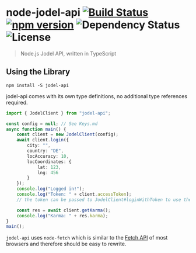 # node-jodel-api [![Build Status](https://travis-ci.com/nikeee/node-jodel-api.svg?branch=master)](https://travis-ci.com/nikeee/node-jodel-api) [![npm version](https://badge.fury.io/js/jodel-api.svg)](https://www.npmjs.com/package/jodel-api) ![Dependency Status](https://david-dm.org/nikeee/jodel-api.svg) ![License](https://img.shields.io/npm/l/jodel-api.svg)
> Node.js Jodel API, written in TypeScript

## Using the Library
```Shell
npm install -S jodel-api
```

jodel-api comes with its own type definitions, no additional type references required.

```TypeScript
import { JodelClient } from "jodel-api";

const config = null; // See Keys.md
async function main() {
    const client = new JodelClient(config);
    await client.login({
        city: "",
        country: "DE",
        locAccuracy: 10,
        locCoordinates: {
            lat: 123,
            lng: 456
        }
    });
    console.log("Logged in!");
    console.log("Token: " + client.accessToken);
    // the token can be passed to JodelClient#loginWithToken to use the same token to login back again.

    const res = await client.getKarma();
    console.log("Karma: " + res.karma);
}
main();
```
`jodel-api` uses `node-fetch` which is similar to the [Fetch API](https://developer.mozilla.org/en/docs/Web/API/Fetch_API) of most browsers and therefore should be easy to rewrite.
